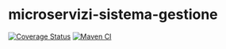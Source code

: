 # microservizi-sistema-gestione

[![Coverage Status](https://coveralls.io/repos/github/SWEasabi/microservizi-sistema-gestione/badge.svg?branch=test)](https://coveralls.io/github/SWEasabi/microservizi-sistema-gestione?branch=main)
[![Maven CI](https://github.com/SWEasabi/microservizi-sistema-gestione/actions/workflows/maven.yml/badge.svg)](https://github.com/SWEasabi/microservizi-sistema-gestione/actions/workflows/maven.yml)
